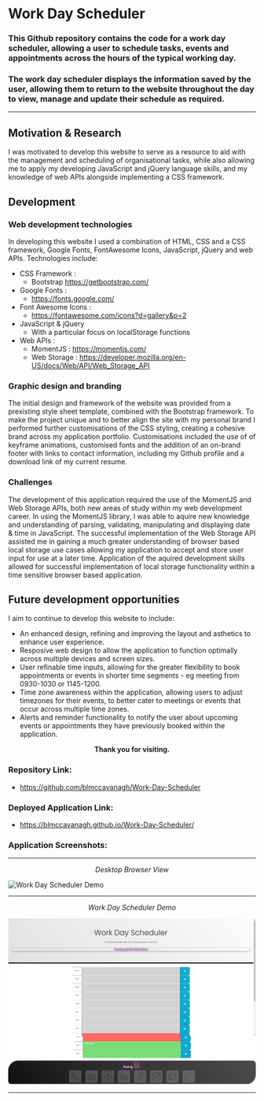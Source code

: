 # Work Day Scheduler

### This Github repository contains the code for a work day scheduler, allowing a user to schedule tasks, events and appointments across the hours of the typical working day.

### The work day scheduler displays the information saved by the user, allowing them to return to the website throughout the day to view, manage and update their schedule as required.

---

## Motivation & Research

I was motivated to develop this website to serve as a resource to aid with the management and scheduling of organisational tasks, while also allowing me to apply my developing JavaScript and jQuery language skills, and my knowledge of web APIs alongside implementing a CSS framework.

##  Development
### Web development technologies 
In developing this website I used a combination of HTML, CSS and a CSS framework, Google Fonts, FontAwesome Icons, JavaScript, jQuery and web APIs. Technologies include:

* CSS Framework :
    * Bootstrap https://getbootstrap.com/
* Google Fonts :
    * https://fonts.google.com/
* Font Awesome Icons :
    * https://fontawesome.com/icons?d=gallery&p=2
* JavaScript & jQuery
    * With a particular focus on localStorage functions
* Web APIs :
    * MomentJS : https://momentjs.com/
    * Web Storage : https://developer.mozilla.org/en-US/docs/Web/API/Web_Storage_API

### Graphic design and branding
The initial design and framework of the website was provided from a prexisting style sheet template, combined with the Bootstrap framework. To make the project unique and to better align the site with my personal brand I performed further customisations of the CSS styling, creating a cohesive brand across my application portfolio. Customisations included the use of of keyframe animations, customised fonts and the addition of an on-brand footer with links to contact information, including my Github profile and a download link of my current resume.

### Challenges 

The development of this application required the use of the MomentJS and Web Storage APIs, both new areas of study within my web development career.
In using the MomentJS library, I was able to aquire new knowledge and understanding of parsing, validating, manipulating and displaying date & time in JavaScript.
The successful implementation of the Web Storage API assisted me in gaining a much greater understanding of browser based local storage use cases allowing my application to accept and store user input for use at a later time.
Application of the aquired development skills allowed for successful implementation of local storage functionality within a time sensitive browser based application.

## Future development opportunities

I aim to continue to develop this website to include:
* An enhanced design, refining and improving the layout and asthetics to enhance user experience.
* Resposive web design to allow the application to function optimally across multiple devices and screen sizes.
* User refinable time inputs, allowing for the greater flexibility to book appointments or events in shorter time segments - eg meeting from 0930-1030 or 1145-1200.
* Time zone awareness within the application, allowing users to adjust timezones for their events, to better cater to meetings or events that occur across multiple time zones.
* Alerts and reminder functionality to notify the user about upcoming events or appointments they have previously booked within the application.

<div align="center">

**Thank you for visiting.**

</div>

### Repository Link:

* https://github.com/blmccavanagh/Work-Day-Scheduler

### Deployed Application Link:

* https://blmccavanagh.github.io/Work-Day-Scheduler/

### Application Screenshots:

---

<div align="center">

*Desktop Browser View* 

</div>

![Work Day Scheduler Demo](assets/images/README/work-day-scheduler-gif.gif) 

---

<div align="center">

*Work Day Scheduler Demo*

</div>

![Text input, save function, browser close demo](assets/images/README/work-day-scheduler-desktop-screen-capture.jpg)

---